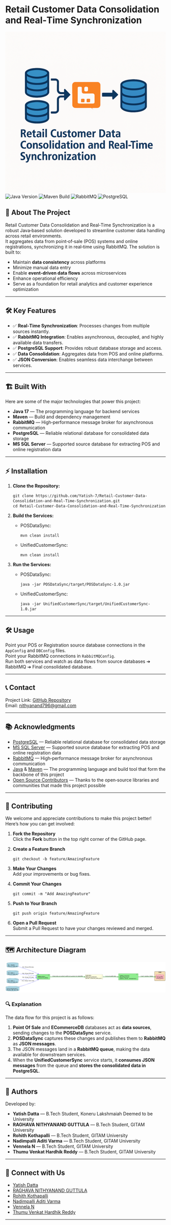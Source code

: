 # Retail Customer Data Consolidation and Real‑Time Synchronization
![Logo](Logo.png)  
![Java Version](https://img.shields.io/badge/Java-17+-blue.svg) 
![Maven Build](https://img.shields.io/badge/Build-Maven-success.svg) 
![RabbitMQ](https://img.shields.io/badge/RabbitMQ-3.x-orange.svg) 
![PostgreSQL](https://img.shields.io/badge/PostgreSQL-17+-blue.svg) 

## 🚀 **About The Project**  
Retail Customer Data Consolidation and Real‑Time Synchronization is a robust Java‑based solution developed to streamline customer data handling across retail environments.  
It aggregates data from point‑of‑sale (POS) systems and online registrations, synchronizing it in real‑time using RabbitMQ. The solution is built to:
- Maintain **data consistency** across platforms
- Minimize manual data entry
- Enable **event‑driven data flows** across microservices
- Enhance operational efficiency
- Serve as a foundation for retail analytics and customer experience optimization

---

## 🛠️ Key Features
- ✅ **Real‑Time Synchronization**: Processes changes from multiple sources instantly.
- ✅ **RabbitMQ Integration**: Enables asynchronous, decoupled, and highly available data transfers.
- ✅ **PostgreSQL Support**: Provides robust database storage and access.
- ✅ **Data Consolidation**: Aggregates data from POS and online platforms.
- ✅ **JSON Conversion**: Enables seamless data interchange between services.

---

## 🏗️ Built With
Here are some of the major technologies that power this project:
- **Java 17** — The programming language for backend services  
- **Maven** — Build and dependency management  
- **RabbitMQ** — High‑performance message broker for asynchronous communication  
- **PostgreSQL** — Reliable relational database for consolidated data storage  
- **MS SQL Server** — Supported source database for extracting POS and online registration data  

---

## ⚡️ Installation
1. **Clone the Repository:**  
    ```
    git clone https://github.com/Yatish-7/Retail-Customer-Data-Consolidation-and-Real-Time-Synchronization.git
    cd Retail-Customer-Data-Consolidation-and-Real-Time-Synchronization
    ```

2. **Build the Services:**  
    - POSDataSync:
      ```
      mvn clean install
      ```
    - UnifiedCustomerSync:
      ```
      mvn clean install
      ```

3. **Run the Services:**  
    - POSDataSync:
      ```
      java -jar POSDataSync/target/POSDataSync-1.0.jar
      ```
    - UnifiedCustomerSync:
      ```
      java -jar UnifiedCustomerSync/target/UnifiedCustomerSync-1.0.jar
      ```

---

## 🛠️ Usage
Point your POS or Registration source database connections in the `AppConfig` and `DBConfig` files.  
Point your RabbitMQ connections in `RabbitMQConfig`.  
Run both services and watch as data flows from source databases ➔ RabbitMQ ➔ Final consolidated database.

---

## 📞 Contact
Project Link: [GitHub Repository](https://github.com/Yatish-7/Retail-Customer-Data-Consolidation-and-Real-Time-Synchronization)  
Email: [nithyanand796@gmail.com](mailto:nithyanand796@gmail.com)

---

## 📚 Acknowledgments
- [PostgreSQL](https://www.postgresql.org/) — Reliable relational database for consolidated data storage  
- [MS SQL Server](https://www.microsoft.com/en-us/sql-server) — Supported source database for extracting POS and online registration data  
- [RabbitMQ](https://www.rabbitmq.com/) — High‑performance message broker for asynchronous communication  
- [Java](https://www.java.com/) & [Maven](https://maven.apache.org/) — The programming language and build tool that form the backbone of this project  
- [Open Source Contributors](https://opensource.org/) — Thanks to the open‑source libraries and communities that made this project possible  

---

## 🤝 Contributing
We welcome and appreciate contributions to make this project better! Here’s how you can get involved:

1. **Fork the Repository**  
   Click the **Fork** button in the top right corner of the GitHub page.

2. **Create a Feature Branch**  
    ```
    git checkout -b feature/AmazingFeature
    ```

3. **Make Your Changes**  
   Add your improvements or bug fixes.

4. **Commit Your Changes**  
    ```
    git commit -m "Add AmazingFeature"
    ```

5. **Push to Your Branch**  
    ```
    git push origin feature/AmazingFeature
    ```

6. **Open a Pull Request**  
   Submit a Pull Request to have your changes reviewed and merged.

---

## 🗺️ Architecture Diagram
![Architecture Diagram](architecture_diagram.png)

### 🔍 Explanation
The data flow for this project is as follows:
1. **Point Of Sale** and **ECommerceDB** databases act as **data sources**, sending changes to the **POSDataSync** service.
2. **POSDataSync** captures these changes and publishes them to **RabbitMQ** as **JSON messages**.
3. The JSON messages land in a **RabbitMQ queue**, making the data available for downstream services.
4. When the **UnifiedCustomerSync** service starts, it **consumes JSON messages** from the queue and **stores the consolidated data in PostgreSQL**.

---

## 👥 Authors
Developed by:
- **Yatish Datta** — B.Tech Student, Koneru Lakshmaiah Deemed to be University  
- **RAGHAVA NITHYANAND GUTTULA** — B.Tech Student, GITAM University
-  **Rohith Kothapalli** — B.Tech Student, GITAM University
-  **Nadimpalli Aditi Varma** — B.Tech Student, GITAM University
-  **Vennela N** — B.Tech Student, GITAM University
-  **Thumu Venkat Hardhik Reddy** — B.Tech Student, GITAM University

---

## 🔗 Connect with Us
- [Yatish Datta](https://www.linkedin.com/in/yatish-datta/)
- [RAGHAVA NITHYANAND GUTTULA](https://www.linkedin.com/in/raghava-nithyanand-guttula/)
- [Rohith Kothapalli](https://www.linkedin.com/in/rohith-kothapalli-46538a36a/)
- [Nadimpalli Aditi Varma](https://www.linkedin.com/in/nadimpalli-aditi-varma-28ab5627b/)
- [Vennela N](https://www.linkedin.com/in/vennela-n-117594357/)
- [Thumu Venkat Hardhik Reddy](https://www.linkedin.com/in/thumu-venkat-hardhik-reddy-596298330/)

---
